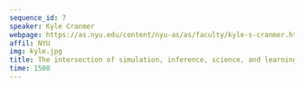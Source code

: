```yaml
---
sequence_id: 7
speaker: Kyle Cranmer
webpage: https://as.nyu.edu/content/nyu-as/as/faculty/kyle-s-cranmer.html
affil: NYU
img: kyle.jpg
title: The intersection of simulation, inference, science, and learning
time: 1500
---
```

